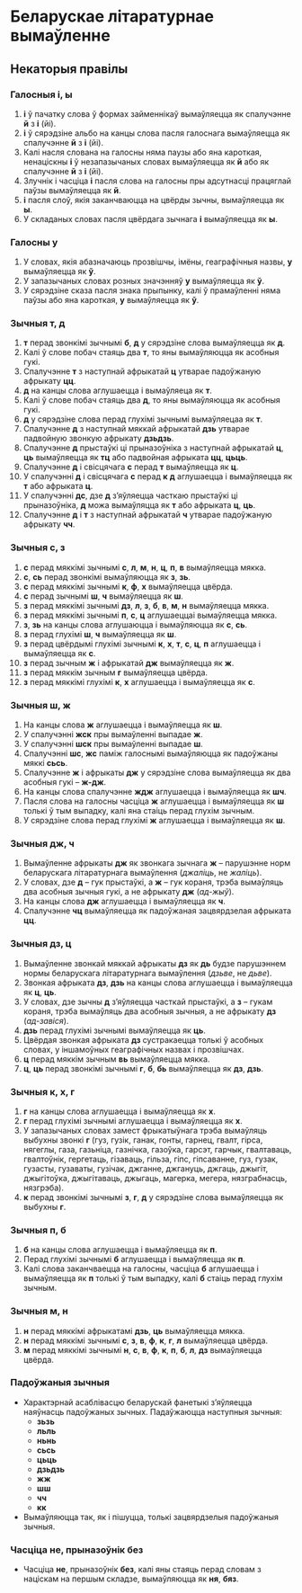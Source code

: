 # Беларускае літаратурнае вымаўленне

## Некаторыя правілы

### Галосныя **і**, **ы**

1. **і** ў пачатку слова ў формах займеннікаў вымаўляецца як спалучэнне **й** з **і** (йі).
1. **і** ў сярэдзіне альбо на канцы слова пасля галоснага вымаўляецца як спалучэнне **й** з **і** (йі).
1. Калі насля слована на галосны няма паузы або яна кароткая, ненаціскны **і** ў незапазычаных словах вымаўляецца як **й** або як спалучэнне **й** з **і** (йі).
1. Злучнік і часціца **і** пасля слова на галосны пры адсутнасці працяглай паўзы вымаўляецца як **й**.
1. **і** пасля слоў, якія заканчваюцца на цвёрды зычны, вымаўляецца як **ы**.
1. У складаных словах пасля цвёрдага зычнага **і** вымаўляецца як **ы**.

### Галосны **у**

1. У словах, якія абазначаюць прозвішчы, імёны, геаграфічныя назвы, **у** вымаўляецца як **ў**.
2. У запазычаных словах розных значэнняў **у** вымаўляецца як **ў**.
3. У сярэдзіне сказа пасля знака прыпынку, калі ў прамаўленні няма паўзы або яна кароткая, **у** вымаўляецца як **ў**.

### Зычныя **т**, **д**

1. **т** перад звонкімі зычнымі **б**, **д** у сярэдзіне слова вымаўляецца як **д**.
1. Калі ў слове побач стаяць два **т**, то яны вымаўляюцца як асобныя гукі.
1. Спалучэнне **т** з наступнай афрыкатай **ц** утварае падоўжаную афрыкату **цц**.
4. **д** на канцы слова аглушаецца і вымаўляеца як **т**.
5. Калі ў слове побач стаяць два **д**, то яны вымаўляюцца як асобныя гукі.
6. **д** у сярэдзіне слова перад глухімі зычнымі вымаўляецаа як **т**.
7. Спалучэнне **д** з наступнай мяккай афрыкатай **дзь** утварае падвойную звонкую афрыкату **дзьдзь**.
8. Спалучэнне **д** прыстаўкі ці прыназоўніка з наступнай афрыкатай **ц**, **ць** вымаўляецца як **тц** або падвойная афрыката **цц**, **цьць**.
9. Спалучэнне **д** і свісцячага **с** перад **т** вымаўляецца як **ц**.
10. У спалучэнні **д** і свісцячага **с** перад **к** **д** аглушаецца і вымаўляецца як **т** або афрыката **ц**.
11. У спалучэнні **дс**, дзе **д** з’яўляецца часткаю прыстаўкі ці прыназоўніка, **д** можа вымаўляцца як **т** або афрыката **ц**, **ць**.
12. Спалучэнне **д** і **т** з наступнай афрыкатай **ч** утварае падоўжаную афрыкату **чч**.

### Зычныя **с**, **з**

1. **с** перад мяккімі зычнымі **с**, **л**, **м**, **н**, **ц**, **п**, **в** вымаўляецца мякка.
2. **с**, **сь** перад звонкімі вымаўляюцца як **з**, **зь**.
3. **с** перад мяккімі зычнымі **к**, **ф**, **х** вымаўляецца цвёрда.
4. **с** перад зычнымі **ш**, **ч** вымаўляецца як **ш**.
5. **з** перад мяккімі зычнымі **дз**, **л**, **з**, **б**, **в**, **м**, **н** вымаўляецца мякка.
6. **з** перад мяккімі зычнымі **п**, **с**, **ц** аглушаеццаі вымаўляецца мякка.
7. **з**, **зь** на канцы слова аглушаюцца і вымаўляюцца як **с**, **сь**.
8. **з** перад глухімі **ш**, **ч** вымаўляецца як **ш**.
9. **з** перад цвёрдымі глухімі зычнымі **к**, **х**, **т**, **с**, **ц**, **п** аглушаецца і вымаўляецца як **с**.
10. **з** перад зычным **ж** і афрыкатай **дж** вымаўляецца як **ж**.
11. **з** перад мяккім зычным **г** вымаўляецца цвёрда.
12. **з** перад мяккімі глухімі **к**, **x** аглушаецца і вымаўляецца як **с**.

### Зычныя **ш**, **ж**

1. На канцы слова **ж** аглушаецца і вымаўляецца як **ш**.
2. У спалучэнні **жск** пры вымаўленні выпадае **ж**.
3. У спалучэнні **шск** пры вымаўленні выпадае **ш**.
4. Спалучэнні **шс**, **жс** паміж галоснымі вымаўляюцца як падоўжаны мяккі **сьсь**.
5. Спалучэнне **ж** і афрыкаты **дж** у сярэдзіне слова вымаўляецца як два асобныя гукі – **ж-дж**.
5. На канцы слова спалучэнне **ждж** аглушаецца і вымаўляецца як **шч**.
6. Пасля слова на галосны часціца **ж** аглушаецца і вымаўляецца як **ш** толькі ў тым выпадку, калі яна стаіць перад глухім зычным.
7. У сярэдзіне слова перад глухімі **ж** аглушаецца і вымаўляецца як **ш**.

### Зычныя **дж**, **ч**

1. Вымаўленне афрыкаты **дж** як звонкага зычнага **ж** – парушэнне норм беларускага літаратурнага вымаўлення (*джаліць*, не *жаліць*).
2. У словах, дзе **д** – гук прыстаўкі, а **ж** – гук кораня, трэба вымаўляць два асобныя зычныя гукі, а не афрыкату **дж** (*ад-жыў*).
3. На канцы слова **дж** аглушаецца і вымаўляецца як **ч**.
4. Спалучэнне **чц** вымаўляецца як падоўжаная зацвярдзелая афрыката **цц**.

### Зычныя **дз**, **ц**

1. Вымаўленне звонкай мяккай афрыкаты **дз** як **дь** будзе парушэннем нормы беларускага літаратурнага вымаўлення (*дзьве*, не *дьве*).
2. Звонкая афрыката **дз**, **дзь** на канцы слова аглушаецца і вымаўляецца як **ц**, **ць**.
3. У словах, дзе зычны **д** з’яўляецца часткай прыстаўкі, а **з** – гукам кораня, трэба вымаўляць два асобныя зычныя, а не афрыкату **дз** (*ад-завіся*).
4. **дзь** перад глухімі зычнымі вымаўляецца як **ць**.
5. Цвёрдая звонкая афрыката **дз** сустракаецца толькі ў асобных словах, у іншамоўных геаграфічных назвах і прозвішчах.
6. **ц** перад мяккім зычным **вь** вымаўляецца мякка.
7. **ц**, **ць** перад звонкімі зычнымі **г**, **б**, **бь** вымаўляецца як **дз**, **дзь**.

### Зычныя **к**, **х**, **г**

1. **г** на канцы слова аглушаецца і вымаўляецца як **х**.
2. **г** перад глухімі зычнымі аглушаецца і вымаўляецца як **х**.
3. У запазычаных словах замест фрыкатыўнага трэба вымаўляць выбухны звонкі **г** (гуз, гузік, ганак, гонты, гарнец, гвалт, гірса, нягеглы, газа, газьніца, газнічка, газоўка, гарсэт, гарчык, гвалтаваць, гвалтоўнік, гергетаць, гізаваць, гільза, гіпс, гіпсаванне, гуз, гузак, гузасты, гузаваты, гузічак, джганне, джгануць, джгаць, джыгіт, джыгітоўка, джыгітаваць, джыгаць, магерка, мегера, нязграбнасць, нязгрэба).
4. **к** перад звонкімі зычнымі **з**, **г**, **д** у сярэдзіне слова вымаўляецца як выбухны **г**.

### Зычныя **п**, **б**

1. **б** на канцы слова аглушаецца і вымаўляецца як **п**.
2. Перад глухімі зычнымі **б** аглушаецца і вымаўляецца як **п**.
3. Калі слова заканчваецца на галосны, часціца **б** аглушаецца і вымаўляецца як **п** толькі ў тым выпадку, калі **б** стаіць перад глухім зычным.

### Зычныя **м**, **н**

1. **н** перад мяккімі афрыкатамі **дзь**, **ць** вымаўляецца мякка.
2. **н** перад мяккімі зычнымі **с**, **з**, **в**, **ф**, **к**, **г**, **л** вымаўляецца цвёрда.
3. **м** перад мяккімі зычнымі **н**, **с**, **в**, **ф**, **к**, **п**, **б**, **л**, **дз** вымаўляецца цвёрда.

### Падоўжаныя зычныя

- Характэрнай асаблівасцю беларускай фанетыкі з’яўляецца наяўнасць падоўжаных зычных. Падаўжаюцца наступныя зычныя:
    - **зьзь**
    - **льль**
    - **ньнь**
    - **сьсь**
    - **цьць**
    - **дзьдзь**
    - **жж**
    - **шш**
    - **чч**
    - **кк**
- Вымаўляюцца так, як і пішуцца, толькі зацвярдзелыя падоўжаныя зычныя.

###  Часціца **не**, прыназоўнік **без**


- Часціца **не**, прыназоўнік **без**, калі яны стаяць перад словам з націскам на першым складзе, вымаўляюцца як **ня**, **бяз**.